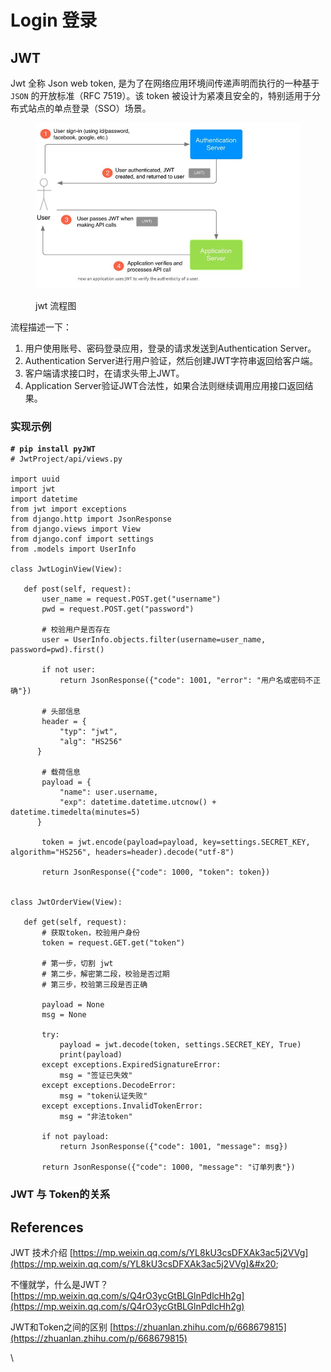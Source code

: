# Login 登录

## JWT

Jwt 全称 Json web token, 是为了在网络应用环境间传递声明而执行的一种基于 `JSON` 的开放标准（RFC 7519）。该 token 被设计为紧凑且安全的，特别适用于分布式站点的单点登录（SSO）场景。

<figure><img src="../../.gitbook/assets/f84b0a914d9077c432db25010a3ca013.png" alt=""><figcaption><p>jwt 流程图</p></figcaption></figure>

流程描述一下：

1. 用户使用账号、密码登录应用，登录的请求发送到Authentication Server。
2. Authentication Server进行用户验证，然后创建JWT字符串返回给客户端。
3. 客户端请求接口时，在请求头带上JWT。
4. Application Server验证JWT合法性，如果合法则继续调用应用接口返回结果。

### 实现示例

<pre class="language-python"><code class="lang-python"><strong># pip install pyJWT
</strong># JwtProject/api/views.py

import uuid
import jwt
import datetime
from jwt import exceptions
from django.http import JsonResponse
from django.views import View
from django.conf import settings
from .models import UserInfo

class JwtLoginView(View):

   def post(self, request):
       user_name = request.POST.get("username")
       pwd = request.POST.get("password")

       # 校验用户是否存在
       user = UserInfo.objects.filter(username=user_name, password=pwd).first()

       if not user:
           return JsonResponse({"code": 1001, "error": "用户名或密码不正确"})

       # 头部信息
       header = {
           "typ": "jwt",
           "alg": "HS256"
      }

       # 载荷信息
       payload = {
           "name": user.username,
           "exp": datetime.datetime.utcnow() + datetime.timedelta(minutes=5)
      }

       token = jwt.encode(payload=payload, key=settings.SECRET_KEY, algorithm="HS256", headers=header).decode("utf-8")

       return JsonResponse({"code": 1000, "token": token})


class JwtOrderView(View):

   def get(self, request):
       # 获取token，校验用户身份
       token = request.GET.get("token")

       # 第一步，切割 jwt
       # 第二步，解密第二段，校验是否过期
       # 第三步，校验第三段是否正确

       payload = None
       msg = None

       try:
           payload = jwt.decode(token, settings.SECRET_KEY, True)
           print(payload)
       except exceptions.ExpiredSignatureError:
           msg = "签证已失效"
       except exceptions.DecodeError:
           msg = "token认证失败"
       except exceptions.InvalidTokenError:
           msg = "非法token"

       if not payload:
           return JsonResponse({"code": 1001, "message": msg})

       return JsonResponse({"code": 1000, "message": "订单列表"})
</code></pre>

### JWT 与 Token的关系



## References

JWT 技术介绍 [https://mp.weixin.qq.com/s/YL8kU3csDFXAk3ac5j2VVg](https://mp.weixin.qq.com/s/YL8kU3csDFXAk3ac5j2VVg)&#x20;

不懂就学，什么是JWT？[https://mp.weixin.qq.com/s/Q4rO3ycGtBLGlnPdlcHh2g](https://mp.weixin.qq.com/s/Q4rO3ycGtBLGlnPdlcHh2g)

JWT和Token之间的区别 [https://zhuanlan.zhihu.com/p/668679815](https://zhuanlan.zhihu.com/p/668679815)

\


